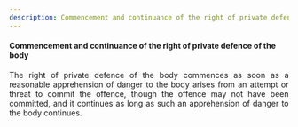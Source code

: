 ```yaml
---
description: Commencement and continuance of the right of private defence of the body
---
```


#### Commencement and continuance of the right of private defence of the body
<div style="text-align: justify">

The right of private defence of the body commences as soon as a reasonable apprehension of danger to the body arises from an attempt or threat to commit the offence, though the offence may not have been committed, and it continues as long as such an apprehension of danger to the body continues.

</div>
